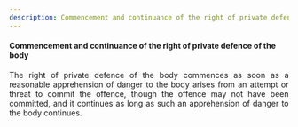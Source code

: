 ```yaml
---
description: Commencement and continuance of the right of private defence of the body
---
```


#### Commencement and continuance of the right of private defence of the body
<div style="text-align: justify">

The right of private defence of the body commences as soon as a reasonable apprehension of danger to the body arises from an attempt or threat to commit the offence, though the offence may not have been committed, and it continues as long as such an apprehension of danger to the body continues.

</div>
